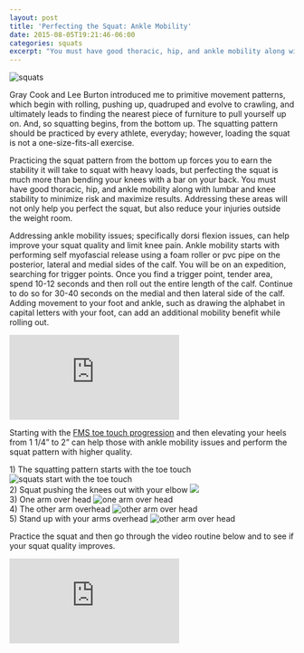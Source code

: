 ```yaml
---
layout: post
title: 'Perfecting the Squat: Ankle Mobility'
date: 2015-08-05T19:21:46-06:00
categories: squats
excerpt: "You must have good thoracic, hip, and ankle mobility along with lumbar and knee stability to minimize risk and maximize squat results"
---
```


![squats](http://assets.blog.leadrbox.com.s3-us-west-2.amazonaws.com/squats/lady_squat.jpg)

Gray Cook and Lee Burton introduced me to primitive movement patterns, which
begin with rolling, pushing up, quadruped and evolve to crawling, and
ultimately leads to finding the nearest piece of furniture to pull yourself up
on.  And, so squatting begins, from the bottom up. The squatting pattern should
be practiced by every athlete, everyday; however, loading the squat is not a
one-size-fits-all exercise.

Practicing the squat pattern from the bottom up forces you to earn the
stability it will take to squat with heavy loads, but perfecting the squat is
much more than bending your knees with a bar on your back. You must have good
thoracic, hip, and ankle mobility along with lumbar and knee stability to
minimize risk and maximize results. Addressing these areas will not only help
you perfect the squat, but also reduce your injuries outside the weight room. 

Addressing ankle mobility issues; specifically dorsi flexion issues, can help
improve your squat quality and limit knee pain. Ankle mobility starts with
performing self myofascial release using a foam roller or pvc pipe on the
posterior, lateral and medial sides of the calf.  You will be on an expedition,
searching for trigger points. Once you find a trigger point, tender area, spend
10-12 seconds and then roll out the entire length of the calf. Continue to do
so for 30-40 seconds on the medial and then lateral side of the calf. Adding
movement to your foot and ankle, such as drawing the alphabet in capital
letters with your foot, can add an additional mobility benefit while rolling
out.

<div class='videoWrapper'>
  <iframe src="https://www.youtube.com/embed/C8gQ2njt4Dk" frameborder="0" allowfullscreen></iframe>
</div>

Starting with the [FMS toe touch
progression](http://www.functionalmovement.com/exercises/toe_touch_progression)
and then elevating your heels from 1 1/4” to 2” can help those with ankle
mobility issues and perform the squat pattern with higher quality.

<div class="framed-img">
  1) The squatting pattern starts with the toe touch
  <img alt="squats start with the toe touch" src="http://assets.blog.leadrbox.com.s3-us-west-2.amazonaws.com/squats/squat_position_1.jpg" />
</div>

<div class="framed-img">
  2) Squat pushing the knees out with your elbow
  <img src="push knees out with your elbows" src="http://assets.blog.leadrbox.com.s3-us-west-2.amazonaws.com/squats/squat_position_2.jpg" />
</div>

<div class="framed-img">
  3) One arm over head
  <img alt="one arm over head" src="http://assets.blog.leadrbox.com.s3-us-west-2.amazonaws.com/squats/squat_position_3.jpg" />
</div>

<div class="framed-img">
  4) The other arm overhead
  <img alt="other arm over head" src="http://assets.blog.leadrbox.com.s3-us-west-2.amazonaws.com/squats/squat_position_4.jpg" />
</div>

<div class="framed-img">
  5) Stand up with your arms overhead
  <img alt="other arm over head" src="http://assets.blog.leadrbox.com.s3-us-west-2.amazonaws.com/squats/squat_position_5.jpg" />
</div>


Practice the squat and then go through the video routine below and to see if your squat quality improves.

<div class='videoWrapper'>
  <iframe src="https://www.youtube.com/embed/rkHavc7U2BM" frameborder="0" allowfullscreen></iframe>
</div>
